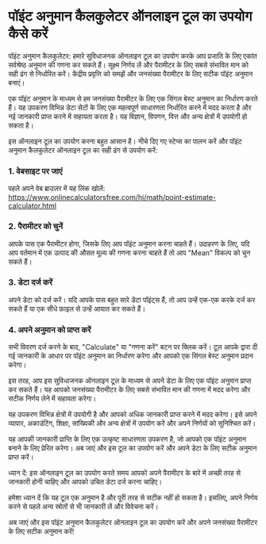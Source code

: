 पॉइंट अनुमान कैलकुलेटर ऑनलाइन टूल का उपयोग कैसे करें
====================================================

पॉइंट अनुमान कैलकुलेटर: हमारे सुविधाजनक ऑनलाइन टूल का उपयोग करके आप प्रजाति के लिए एकांत सर्वश्रेष्ठ अनुमान की गणना कर सकते हैं। सूक्ष्म निर्णय लें और पैरामीटर के लिए सबसे संभावित मान को सही ढंग से निर्धारित करें। केंद्रीय प्रवृत्ति को समझें और जनसंख्या पैरामीटर के लिए सटीक पॉइंट अनुमान बनाएं।

एक पॉइंट अनुमान के माध्यम से हम जनसंख्या पैरामीटर के लिए एक सिंगल बेस्ट अनुमान का निर्धारण करते हैं। यह उपकरण विभिन्न डेटा सेटों के लिए एक महत्वपूर्ण साधारणता निर्धारित करने में मदद करता है और नई जानकारी प्राप्त करने में सहायता करता है। यह विज्ञान, विपणन, वित्त और अन्य क्षेत्रों में उपयोगी हो सकता है।

इस ऑनलाइन टूल का उपयोग करना बहुत आसान है। नीचे दिए गए स्टेप्स का पालन करें और पॉइंट अनुमान कैलकुलेटर ऑनलाइन टूल का सही ढंग से उपयोग करें:

### 1. वेबसाइट पर जाएं

पहले अपने वेब ब्राउज़र में यह लिंक खोलें: <https://www.onlinecalculatorsfree.com/hi/math/point-estimate-calculator.html>

### 2. पैरामीटर को चुनें

आपके पास एक पैरामीटर होगा, जिसके लिए आप पॉइंट अनुमान करना चाहते हैं। उदाहरण के लिए, यदि आप वर्तमान में एक उत्पाद की औसत मूल्य की गणना करना चाहते हैं तो आप "Mean" विकल्प को चुन सकते हैं।

### 3. डेटा दर्ज करें

अपने डेटा को दर्ज करें। यदि आपके पास बहुत सारे डेटा पॉइंट्स हैं, तो आप उन्हें एक-एक करके दर्ज कर सकते हैं या एक सीधे फ़ाइल से उन्हें आयात कर सकते हैं।

### 4. अपने अनुमान को प्राप्त करें

सभी विवरण दर्ज करने के बाद, "Calculate" या "गणना करें" बटन पर क्लिक करें। टूल आपके द्वारा दी गई जानकारी के आधार पर पॉइंट अनुमान का निर्धारण करेगा और आपको एक सिंगल बेस्ट अनुमान प्रदान करेगा।

इस तरह, आप इस सुविधाजनक ऑनलाइन टूल के माध्यम से अपने डेटा के लिए एक पॉइंट अनुमान प्राप्त कर सकते हैं। यह आपको जनसंख्या पैरामीटर के लिए सबसे संभावित मान की गणना में मदद करेगा और सटीक निर्णय लेने में सहायता करेगा।

यह उपकरण विभिन्न क्षेत्रों में उपयोगी है और आपको अधिक जानकारी प्राप्त करने में मदद करेगा। इसे अपने व्यापार, अकाउंटिंग, शिक्षा, सांख्यिकी और अन्य क्षेत्रों में उपयोग करें और अपने निर्णयों को सुनिश्चित करें।

यह आपकी जानकारी प्राप्ति के लिए एक उत्कृष्ट साधारणता उपकरण है, जो आपको एक पॉइंट अनुमान बनाने के लिए प्रेरित करेगा। अब जाएं और इस टूल का उपयोग करें और अपने डेटा के लिए सटीक अनुमान प्राप्त करें।

ध्यान दें: इस ऑनलाइन टूल का उपयोग करते समय आपको अपने पैरामीटर के बारे में अच्छी तरह से जानकारी होनी चाहिए और आपको उचित डेटा दर्ज करना चाहिए।

हमेशा ध्यान दें कि यह टूल एक अनुमान है और पूरी तरह से सटीक नहीं हो सकता है। इसलिए, अपने निर्णय करने से पहले अन्य स्रोतों से भी जानकारी लें और विवेचना करें।

अब जाएं और इस पॉइंट अनुमान कैलकुलेटर ऑनलाइन टूल का उपयोग करें और अपने जनसंख्या पैरामीटर के लिए सटीक अनुमान करें!